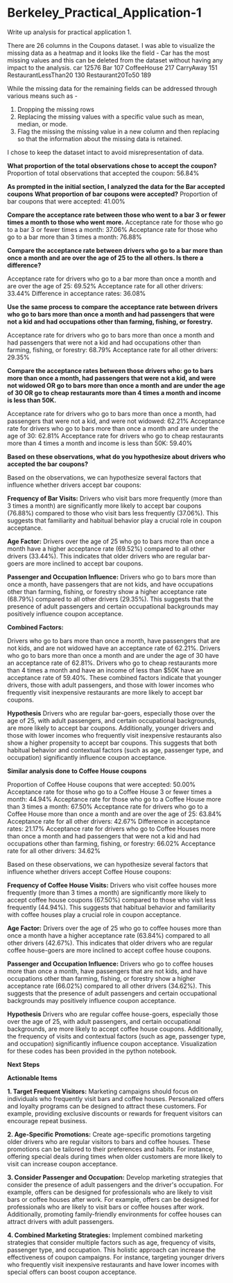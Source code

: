 # Berkeley_Practical_Application-1

Write up analysis for practical application 1.

There are 26 columns in the Coupons dataset.
I was able to visualize the missing data as a heatmap and it looks like the field - Car has the most missing values and this can be deleted from the dataset without having any impact to the analysis.
car                     12576
Bar                       107
CoffeeHouse               217
CarryAway                 151
RestaurantLessThan20      130
Restaurant20To50          189

While the missing data for the remaining fields can be addressed through various means such as - 
1. Dropping the missing rows
2. Replacing the missing values with a specific value such as mean, median, or mode.
3. Flag the missing the missing value in a new column and then replacing so that the information about the missing data is retained.

I chose to keep the dataset intact to avoid misrepresentation of data.


**What proportion of the total observations chose to accept the coupon?**
Proportion of total observations that accepted the coupon: 56.84%

**As prompted in the initial section, I analyzed the data for the Bar accepted coupons**
**What proportion of bar coupons were accepted?**
Proportion of bar coupons that were accepted: 41.00%

**Compare the acceptance rate between those who went to a bar 3 or fewer times a month to those who went more.**
Acceptance rate for those who go to a bar 3 or fewer times a month: 37.06%
Acceptance rate for those who go to a bar more than 3 times a month: 76.88%

**Compare the acceptance rate between drivers who go to a bar more than once a month and are over the age of 25 to the all others. Is there a difference?**

Acceptance rate for drivers who go to a bar more than once a month and are over the age of 25: 69.52%
Acceptance rate for all other drivers: 33.44%
Difference in acceptance rates: 36.08%

**Use the same process to compare the acceptance rate between drivers who go to bars more than once a month and had passengers that were not a kid and had occupations other than farming, fishing, or forestry.**

Acceptance rate for drivers who go to bars more than once a month and had passengers that were not a kid and had occupations other than farming, fishing, or forestry: 68.79%
Acceptance rate for all other drivers: 29.35%


**Compare the acceptance rates between those drivers who:
go to bars more than once a month, had passengers that were not a kid, and were not widowed OR
go to bars more than once a month and are under the age of 30 OR
go to cheap restaurants more than 4 times a month and income is less than 50K.**


Acceptance rate for drivers who go to bars more than once a month, had passengers that were not a kid, and were not widowed: 62.21%
Acceptance rate for drivers who go to bars more than once a month and are under the age of 30: 62.81%
Acceptance rate for drivers who go to cheap restaurants more than 4 times a month and income is less than 50K: 59.40%

**Based on these observations, what do you hypothesize about drivers who accepted the bar coupons?**

Based on the observations, we can hypothesize several factors that influence whether drivers accept bar coupons:

**Frequency of Bar Visits:** Drivers who visit bars more frequently (more than 3 times a month) are significantly more likely to accept bar coupons (76.88%) compared to those who visit bars less frequently (37.06%). This suggests that familiarity and habitual behavior play a crucial role in coupon acceptance.

**Age Factor:** Drivers over the age of 25 who go to bars more than once a month have a higher acceptance rate (69.52%) compared to all other drivers (33.44%). This indicates that older drivers who are regular bar-goers are more inclined to accept bar coupons.

**Passenger and Occupation Influence:** Drivers who go to bars more than once a month, have passengers that are not kids, and have occupations other than farming, fishing, or forestry show a higher acceptance rate (68.79%) compared to all other drivers (29.35%). This suggests that the presence of adult passengers and certain occupational backgrounds may positively influence coupon acceptance.

**Combined Factors:**

Drivers who go to bars more than once a month, have passengers that are not kids, and are not widowed have an acceptance rate of 62.21%.
Drivers who go to bars more than once a month and are under the age of 30 have an acceptance rate of 62.81%.
Drivers who go to cheap restaurants more than 4 times a month and have an income of less than $50K have an acceptance rate of 59.40%.
These combined factors indicate that younger drivers, those with adult passengers, and those with lower incomes who frequently visit inexpensive restaurants are more likely to accept bar coupons.

**Hypothesis**
Drivers who are regular bar-goers, especially those over the age of 25, with adult passengers, and certain occupational backgrounds, are more likely to accept bar coupons. Additionally, younger drivers and those with lower incomes who frequently visit inexpensive restaurants also show a higher propensity to accept bar coupons. This suggests that both habitual behavior and contextual factors (such as age, passenger type, and occupation) significantly influence coupon acceptance.



**Similar analysis done to Coffee House coupons**

Proportion of Coffee House coupons that were accepted: 50.00%
Acceptance rate for those who go to a Coffee House 3 or fewer times a month: 44.94%
Acceptance rate for those who go to a Coffee House more than 3 times a month: 67.50%
Acceptance rate for drivers who go to a Coffee House more than once a month and are over the age of 25: 63.84%
Acceptance rate for all other drivers: 42.67%
Difference in acceptance rates: 21.17%
Acceptance rate for drivers who go to Coffee Houses more than once a month and had passengers that were not a kid and had occupations other than farming, fishing, or forestry: 66.02%
Acceptance rate for all other drivers: 34.62%

Based on these observations, we can hypothesize several factors that influence whether drivers accept Coffee House coupons:

**Frequency of Coffee House Visits:** Drivers who visit coffee houses more frequently (more than 3 times a month) are significantly more likely to accept coffee house coupons (67.50%) compared to those who visit less frequently (44.94%). This suggests that habitual behavior and familiarity with coffee houses play a crucial role in coupon acceptance.

**Age Factor:** Drivers over the age of 25 who go to coffee houses more than once a month have a higher acceptance rate (63.84%) compared to all other drivers (42.67%). This indicates that older drivers who are regular coffee house-goers are more inclined to accept coffee house coupons.

**Passenger and Occupation Influence:** Drivers who go to coffee houses more than once a month, have passengers that are not kids, and have occupations other than farming, fishing, or forestry show a higher acceptance rate (66.02%) compared to all other drivers (34.62%). This suggests that the presence of adult passengers and certain occupational backgrounds may positively influence coupon acceptance.

**Hypothesis**
Drivers who are regular coffee house-goers, especially those over the age of 25, with adult passengers, and certain occupational backgrounds, are more likely to accept coffee house coupons. Additionally, the frequency of visits and contextual factors (such as age, passenger type, and occupation) significantly influence coupon acceptance.
Visualization for these codes has been provided in the python notebook.

**Next Steps**

**Actionable Items**

**1. Target Frequent Visitors:** Marketing campaigns should focus on individuals who frequently visit bars and coffee houses. Personalized offers and loyalty programs can be designed to attract these customers. For example, providing exclusive discounts or rewards for frequent visitors can encourage repeat business.

**2. Age-Specific Promotions:** Create age-specific promotions targeting older drivers who are regular visitors to bars and coffee houses. These promotions can be tailored to their preferences and habits. For instance, offering special deals during times when older customers are more likely to visit can increase coupon acceptance.

**3. Consider Passenger and Occupation:** Develop marketing strategies that consider the presence of adult passengers and the driver's occupation. For example, offers can be designed for professionals who are likely to visit bars or coffee houses after work. For example, offers can be designed for professionals who are likely to visit bars or coffee houses after work. Additionally, promoting family-friendly environments for coffee houses can attract drivers with adult passengers. 

**4. Combined Marketing Strategies:** Implement combined marketing strategies that consider multiple factors such as age, frequency of visits, passenger type, and occupation. This holistic approach can increase the effectiveness of coupon campaigns. For instance, targeting younger drivers who frequently visit inexpensive restaurants and have lower incomes with special offers can boost coupon acceptance.


